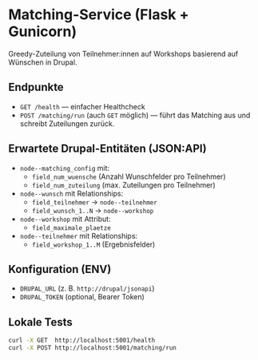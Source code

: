 # Matching-Service (Flask + Gunicorn)

Greedy-Zuteilung von Teilnehmer:innen auf Workshops basierend auf Wünschen in Drupal.

## Endpunkte
- `GET /health` — einfacher Healthcheck
- `POST /matching/run` (auch `GET` möglich) — führt das Matching aus und schreibt Zuteilungen zurück.

## Erwartete Drupal-Entitäten (JSON:API)
- `node--matching_config` mit:
  - `field_num_wuensche` (Anzahl Wunschfelder pro Teilnehmer)
  - `field_num_zuteilung` (max. Zuteilungen pro Teilnehmer)
- `node--wunsch` mit Relationships:
  - `field_teilnehmer` → `node--teilnehmer`
  - `field_wunsch_1..N` → `node--workshop`
- `node--workshop` mit Attribut:
  - `field_maximale_plaetze`
- `node--teilnehmer` mit Relationships:
  - `field_workshop_1..M` (Ergebnisfelder)

## Konfiguration (ENV)
- `DRUPAL_URL` (z. B. `http://drupal/jsonapi`)
- `DRUPAL_TOKEN` (optional, Bearer Token)

## Lokale Tests
```bash
curl -X GET  http://localhost:5001/health
curl -X POST http://localhost:5001/matching/run
